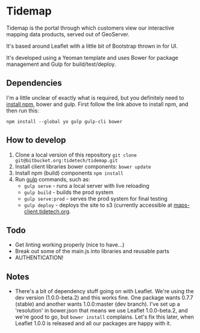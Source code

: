 # Tidemap

Tidemap is the portal through which customers view our interactive mapping data products, served out of GeoServer.

It's based around Leaflet with a little bit of Bootstrap thrown in for UI.

It's developed using a Yeoman template and uses Bower for package management and Gulp for build/test/deploy.
## Dependencies
I'm a little unclear of exactly what is required, but you definitely need to [install npm](http://blog.npmjs.org/post/85484771375/how-to-install-npm), bower and gulp. First follow the link above to install npm, and then run this:

`npm install --global yo gulp gulp-cli bower`
 
## How to develop
1. Clone a local version of this repository `git clone git@bitbucket.org:tidetech/tidemap.git`
2. Install client libraries bower components: `bower update`
3. Install npm (build) components `npm install`
4. Run [gulp](http://gulpjs.com/) commands, such as:
    * `gulp serve` - runs a local server with live reloading
    * `gulp build` - builds the prod system
    * `gulp serve:prod` - serves the prod system for final testing
    * `gulp deploy` - deploys the site to s3 (currently accessible at [maps-client.tidetech.org](maps-client.tidetech.org).

## Todo
* Get linting working properly (nice to have...)
* Break out some of the main.js into libraries and reusable parts
* AUTHENTICATION!

## Notes
* There's a bit of dependency stuff going on with Leaflet. We're using the dev version (1.0.0-beta.2) and this works fine. One package wants 0.7.7 (stable) and another wants 1.0.0:master (dev branch). I've set up a 'resolution' in bower.json that means we use Leaflet 1.0.0-beta.2, and we're good to go, but `bower install` complains. Let's fix this later, when Leaflet 1.0.0 is released and all our packages are happy with it.